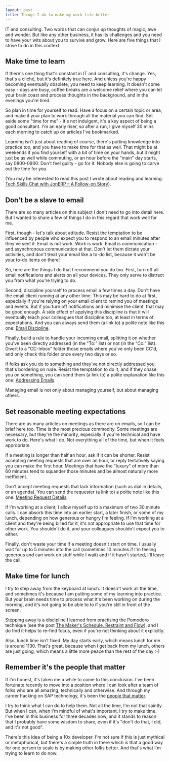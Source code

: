 ```yaml
---
layout: post
title: Things I do to make my work life better
---
```


IT and consulting. Two words that can conjur up thoughts of magic, awe and wonder. But like any other business, it has its challenges and you need to have your wits about you to survive and grow. Here are five things that I strive to do in this context.

<a name="learn"></a>
## **Make time to learn**

If there's one thing that's constant in IT and consulting, it's change. Yes, that's a cliché, but it's definitely true here. And unless you're happy becoming eventually obsolete, you need to keep learning. It doesn't come easy - days are busy, coffee breaks are a welcome relief where you can let your brain coast and process thoughts in the background, and in the evenings you're tired.

So plan in time for yourself to read. Have a focus on a certain topic or area, and make it your plan to work through all the material you can find. Set aside some "time for me" - it's not indulgent, it's a key aspect of being a good consultant. I'm an early riser, so after a run, I give myself 30 mins each morning to catch up on articles I've bookmarked.

Learning isn't just about reading of course, there's putting knowledge into practice too, and you have to make time for that as well. That might be at weekends if you find yourself with a bit of time on your hands, but it might just be as well while commuting, or an hour before the "main" day starts, say 0800-0900. Don't feel guilty - go for it. Nobody else is going to carve out the time for you.

(You may be interested to read this post I wrote about reading and learning: [Tech Skills Chat with JonERP – A Follow-on Story](https://blogs.sap.com/2009/11/05/tech-skills-chat-with-jonerp-a-follow-on-story/)).

<a name="email"></a>
## **Don't be a slave to email**

There are so many articles on this subject I don't need to go into detail here. But I wanted to share a few of things I do in this regard that work well for me.

First, though - let's talk about attitude. Resist the temptation to be influenced by people who expect you to respond to an email minutes after they've sent it. Email is not work. Work is work. Email is communication - and asynchronous communication at that. Don't let them dictate your activities, and don't treat your email like a to-do list, because it won't be *your* to-do items on there!

So, here are the things I do that I recommend you do too. First, turn off all email notifications and alerts on all your devices. They only serve to distract you from what you're trying to do.

Second, discipline yourself to process email a few times a day. Don't have the email client running at any other time. This may be hard to do at first, especially if you're relying on your email client to remind you of meetings and events. But if you turn off notifications and minimise the client, that may be good enough. A side effect of applying this discipline is that it will eventually teach your colleagues that discipline too, at least in terms of expectations. And you can always send them (a link to) a polite note like this one: [Email Discipline](/blog/posts/2015/07/03/email-discipline/).

Finally, build a rule to handle your incoming email, splitting it on whether you've been directly addressed (in the "To:" list) or not (in the "Cc:" list). Divert to a "CC-Inbox" folder those emails where you've only been CC'd,  and only check this folder once every two days or so.

If folks ask you do to something and they've not directly addressed you, that's bordering on rude. Resist the temptation to do it, and if they chase you on something, you can send them (a link to) a polite explanation like this one: [Addressing Emails](/blog/posts/2014/11/14/addressing-emails/).

Managing email is not only about managing yourself, but about managing others.

<a name="meetings"></a>
## **Set reasonable meeting expectations**

There are as many articles on meetings as there are on emails, so I can be brief here too. Time is the most precious commodity. Some meetings are necessary, but they're the minority, especially if you're technical and have work to do. Here's what I do. Not everything all of the time, but when it feels appropriate.

If a meeting is longer than half an hour, ask if it can be shorter. Resist accepting meeting requests that are over an hour, or reply tentatively saying you can make the first hour. Meetings that have the "luxury" of more than 60 minutes tend to squander those minutes and be almost naturally more inefficient.

Don't accept meeting requests that lack information (such as dial in details, or an agenda). You can send the requester (a link to) a polite note like this one: [Meeting Request Details](/blog/posts/2017/05/10/meeting-request-details/).

If I'm working at a client, I allow myself up to a maximum of two 30 minute calls. I can absorb this time into an earlier start, a later finish, or some of my lunch, depending on how generous or hungry I'm feeling. If I'm working at a client and they're being billed for it, it's not appropriate to use that time for other work. You shouldn't do it, and your colleagues shouldn't expect you to either.

Finally, don't waste your time if a meeting doesn't start on time. I usually wait for up to 5 minutes into the call (sometimes 10 minutes if I'm feeling generous and can work on stuff while I wait) and if it hasn't started, I'll leave the call.

<a name="lunch"></a>
## **Make time for lunch**

I try to step away from the keyboard at lunch. It doesn't work all the time, and sometimes it's because I am putting some of my learning into practice. But your brain needs time to process what it's been working on during the morning, and it's not going to be able to to if you're still in front of the screen.

Stepping away is a discipline I learned from practising the Pomodoro technique (see the post [The Maker's Schedule, Restraint and Flow](/blog/posts/2015/03/15/the-makers-schedule-restraint-and-flow/)), and I do find it helps to re-find focus, even if you're not thinking about it explicitly.

Also, lunch time isn't fixed. My day starts early, which means lunch for me is around 1130. That's great, because when I get back from my lunch, others are just going, which means a little more peace than the rest of the day :-)

<a name="people"></a>
## **Remember it's the people that matter**

If I'm honest, it's taken me a while to come to this conclusion. I've been fortunate recently to move into a position where I can look after a team of folks who are all amazing, technically and otherwise. And through my career hacking on SAP technology, it's been the [people that matter](/tweets/qmacro/status/902434375010275328/).

I try to think what I can do to help them. Not all the time, I'm not that saintly. But when I can, when I'm mindful of what's important, I try to make time. I've been in this business for three decades now, and it stands to reason that I probably have some wisdom to share, even if it's "don't do that, I did, and it's not good".

There's this idea of being a 10x developer. I'm not sure if this is just mythical or metaphorical, but there's a simple truth in there which is that a good way for one person to scale is by making other folks better. And that's what I'm trying to learn to do now.
